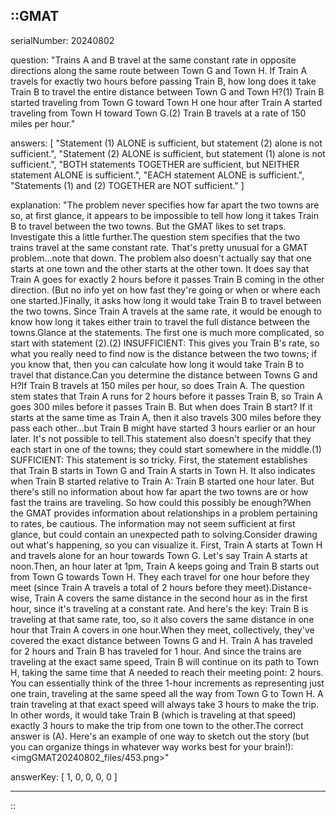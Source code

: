 ::GMAT
---


serialNumber: 20240802

question: "Trains A and B travel at the same constant rate in opposite directions along the same route between Town G and Town H. If Train A travels for exactly two hours before passing Train B, how long does it take Train B to travel the entire distance between Town G and Town H?(1) Train B started traveling from Town G toward Town H one hour after Train A started traveling from Town H toward Town G.(2) Train B travels at a rate of 150 miles per hour."

answers: [
  "Statement (1) ALONE is sufficient, but statement (2) alone is not sufficient.",
  "Statement (2) ALONE is sufficient, but statement (1) alone is not sufficient.",
  "BOTH statements TOGETHER are sufficient, but NEITHER statement ALONE is sufficient.",
  "EACH statement ALONE is sufficient.",
  "Statements (1) and (2) TOGETHER are NOT sufficient."
]

explanation: "The problem never specifies how far apart the two towns are so, at first glance, it appears to be impossible to tell how long it takes Train B to travel between the two towns. But the GMAT likes to set traps. Investigate this a little further.The question stem specifies that the two trains travel at the same constant rate. That's pretty unusual for a GMAT problem...note that down. The problem also doesn't actually say that one starts at one town and the other starts at the other town. It does say that Train A goes for exactly 2 hours before it passes Train B coming in the other direction. (But no info yet on how fast they're going or when or where each one started.)Finally, it asks how long it would take Train B to travel between the two towns. Since Train A travels at the same rate, it would be enough to know how long it takes either train to travel the full distance between the towns.Glance at the statements. The first one is much more complicated, so start with statement (2).(2) INSUFFICIENT: This gives you Train B's rate, so what you really need to find now is the distance between the two towns; if you know that, then you can calculate how long it would take Train B to travel that distance.Can you determine the distance between Towns G and H?If Train B travels at 150 miles per hour, so does Train A. The question stem states that Train A runs for 2 hours before it passes Train B, so Train A goes 300 miles before it passes Train B. But when does Train B start? If it starts at the same time as Train A, then it also travels 300 miles before they pass each other...but Train B might have started 3 hours earlier or an hour later. It's not possible to tell.This statement also doesn't specify that they each start in one of the towns; they could start somewhere in the middle.(1) SUFFICIENT: This statement is so tricky. First, the statement establishes that Train B starts in Town G and Train A starts in Town H. It also indicates when Train B started relative to Train A: Train B started one hour later. But there's still no information about how far apart the two towns are or how fast the trains are traveling. So how could this possibly be enough?When the GMAT provides information about relationships in a problem pertaining to rates, be cautious. The information may not seem sufficient at first glance, but could contain an unexpected path to solving.Consider drawing out what's happening, so you can visualize it. First, Train A starts at Town H and travels alone for an hour towards Town G. Let's say Train A starts at noon.Then, an hour later at 1pm, Train A keeps going and Train B starts out from Town G towards Town H. They each travel for one hour before they meet (since Train A travels a total of 2 hours before they meet).Distance-wise, Train A covers the same distance in the second hour as in the first hour, since it's traveling at a constant rate. And here's the key: Train B is traveling at that same rate, too, so it also covers the same distance in one hour that Train A covers in one hour.When they meet, collectively, they've covered the exact distance between Towns G and H. Train A has traveled for 2 hours and Train B has traveled for 1 hour. And since the trains are traveling at the exact same speed, Train B will continue on its path to Town H, taking the same time that A needed to reach their meeting point: 2 hours. You can essentially think of the three 1-hour increments as representing just one train, traveling at the same speed all the way from Town G to Town H. A train traveling at that exact speed will always take 3 hours to make the trip. In other words, it would take Train B (which is traveling at that speed) exactly 3 hours to make the trip from one town to the other.The correct answer is (A). Here's an example of one way to sketch out the story (but you can organize things in whatever way works best for your brain!):<imgGMAT20240802_files/453.png>"

answerKey: [
  1, 
  0, 
  0, 
  0, 
  0
]



---
::
